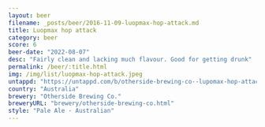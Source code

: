 ```yaml
---
layout: beer
filename: _posts/beer/2016-11-09-luopmax-hop-attack.md
title: Luopmax hop attack
category: beer
score: 6
beer-date: "2022-08-07"
desc: "Fairly clean and lacking much flavour. Good for getting drunk"
permalink: /beer/:title.html
img: /img/list/luopmax-hop-attack.jpeg
untappd: "https://untappd.com/b/otherside-brewing-co--lupomax-hop-attack-strong-pale-ale/4576945"
country: "Australia"
brewery: "Otherside Brewing Co."
breweryURL: "brewery/otherside-brewing-co.html"
style: "Pale Ale - Australian"
---
```

